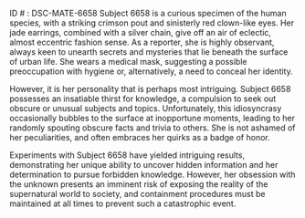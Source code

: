ID # : DSC-MATE-6658
Subject 6658 is a curious specimen of the human species, with a striking crimson pout and sinisterly red clown-like eyes. Her jade earrings, combined with a silver chain, give off an air of eclectic, almost eccentric fashion sense. As a reporter, she is highly observant, always keen to unearth secrets and mysteries that lie beneath the surface of urban life. She wears a medical mask, suggesting a possible preoccupation with hygiene or, alternatively, a need to conceal her identity. 

However, it is her personality that is perhaps most intriguing. Subject 6658 possesses an insatiable thirst for knowledge, a compulsion to seek out obscure or unusual subjects and topics. Unfortunately, this idiosyncrasy occasionally bubbles to the surface at inopportune moments, leading to her randomly spouting obscure facts and trivia to others. She is not ashamed of her peculiarities, and often embraces her quirks as a badge of honor.

Experiments with Subject 6658 have yielded intriguing results, demonstrating her unique ability to uncover hidden information and her determination to pursue forbidden knowledge. However, her obsession with the unknown presents an imminent risk of exposing the reality of the supernatural world to society, and containment procedures must be maintained at all times to prevent such a catastrophic event.